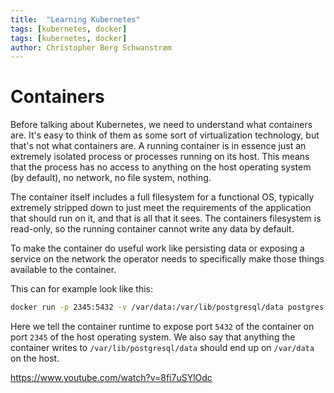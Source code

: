 ```yaml
---
title:  "Learning Kubernetes"
tags: [kubernetes, docker]
tags: [kubernetes, docker]
author: Christopher Berg Schwanstrøm
---
```


# Containers

Before talking about Kubernetes, we need to understand what containers are. It's easy to think of them as some sort of virtualization technology, but that's not what containers are. A running container is in essence just an extremely isolated process or processes running on its host. This means that the process has no access to anything on the host operating system (by default), no network, no file system, nothing.

The container itself includes a full filesystem for a functional OS, typically extremely stripped down to just meet the requirements of the application that should run on it, and that is all that it sees. The containers filesystem is read-only, so the running container cannot write any data by default.

To make the container do useful work like persisting data or exposing a service on the network the operator needs to specifically make those things available to the container.

This can for example look like this:

```bash
docker run -p 2345:5432 -v /var/data:/var/lib/postgresql/data postgres
```

Here we tell the container runtime to expose port `5432` of the container on port `2345` of the host operating system. We also say that anything the container writes to `/var/lib/postgresql/data` should end up on `/var/data` on the host.

https://www.youtube.com/watch?v=8fi7uSYlOdc